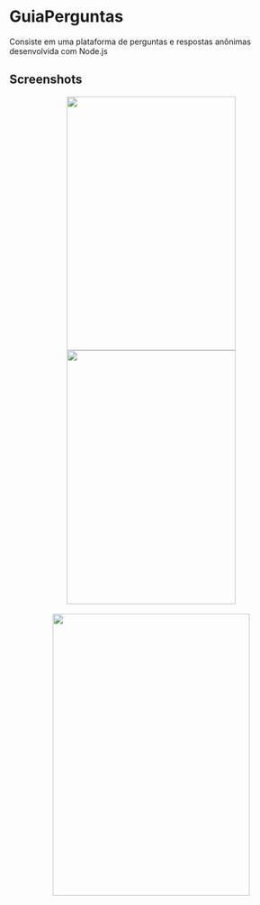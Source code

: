 # GuiaPerguntas
Consiste em uma plataforma de perguntas e respostas anônimas desenvolvida com Node.js

## Screenshots
<div align="center" >
<img width="300px" height="450px" src="https://user-images.githubusercontent.com/63758491/127564245-27e13fc2-df13-476d-aad7-cb8eca85438c.PNG"/>
<img width="300px" height="450px" src="https://user-images.githubusercontent.com/63758491/127564236-35ea6e2a-505b-4ec7-a7e1-c919f80c2847.PNG"/>
</div>
<br>
<div align="center" >
<img width="350px" height="500px" src="https://user-images.githubusercontent.com/63758491/127564252-5abd96f3-1e43-45a7-bcf5-2439a8228e9e.PNG"/>
</div>
